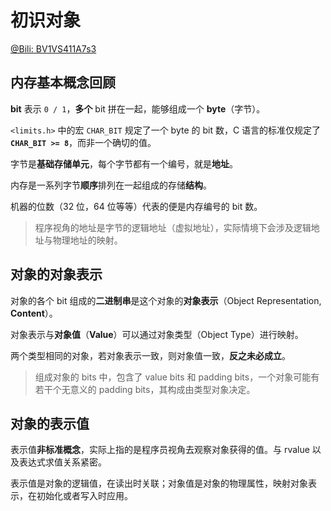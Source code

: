 # 初识对象

[@Bili: BV1VS411A7s3](https://www.bilibili.com/video/BV1VS411A7s3)

## 内存基本概念回顾

**bit** 表示 `0 / 1`，**多个** bit 拼在一起，能够组成一个 **byte**（字节）。

`<limits.h>` 中的宏 `CHAR_BIT` 规定了一个 byte 的 bit 数，C 语言的标准仅规定了 **`CHAR_BIT >= 8`**，而非一个确切的值。

字节是**基础存储单元**，每个字节都有一个编号，就是**地址**。

内存是一系列字节**顺序**排列在一起组成的存储**结构**。

机器的位数（32 位，64 位等等）代表的便是内存编号的 bit 数。

> 程序视角的地址是字节的逻辑地址（虚拟地址），实际情境下会涉及逻辑地址与物理地址的映射。


## 对象的对象表示

对象的各个 bit 组成的**二进制串**是这个对象的**对象表示**（Object Representation, **Content**）。

对象表示与**对象值**（**Value**）可以通过对象类型（Object Type）进行映射。

两个类型相同的对象，若对象表示一致，则对象值一致，**反之未必成立**。

> 组成对象的 bits 中，包含了 value bits 和 padding bits，一个对象可能有若干个无意义的 padding bits，其构成由类型对象决定。


## 对象的表示值

表示值**非标准概念**，实际上指的是程序员视角去观察对象获得的值。与 rvalue 以及表达式求值关系紧密。

表示值是对象的逻辑值，在读出时关联；对象值是对象的物理属性，映射对象表示，在初始化或者写入时应用。
